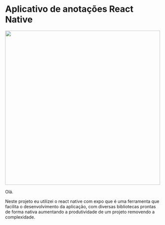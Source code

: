 # Aplicativo de anotações React Native

<div>
    <img width="500" src="https://img.shields.io/badge/React_Native-20232A?style=for-the-badge&logo=react&logoColor=61DAFB"/>
</div>

Olá.

Neste projeto eu utilizei o react native com expo que é uma ferramenta que facilita o desenvolvimento da aplicação, com diversas bibliotecas prontas de forma nativa aumentando a produtividade de um projeto removendo a complexidade.